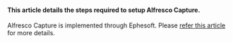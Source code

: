#### This article details the steps required to setup Alfresco Capture.

Alfresco Capture is implemented through Ephesoft. Please [refer this article](../../ephesoft/readme.md) for more details.